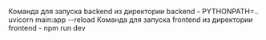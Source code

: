 Команда для запуска backend из директории backend -  PYTHONPATH=.. uvicorn main:app --reload
Команда для запуска frontend из директории frontend - npm run dev